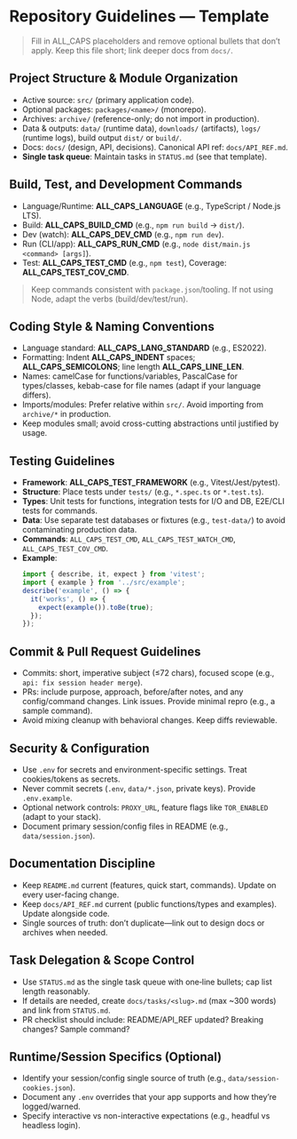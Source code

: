 # Repository Guidelines — Template

> Fill in ALL_CAPS placeholders and remove optional bullets that don’t apply. Keep this file short; link deeper docs from `docs/`.

## Project Structure & Module Organization
- Active source: `src/` (primary application code).
- Optional packages: `packages/<name>/` (monorepo).
- Archives: `archive/` (reference-only; do not import in production).
- Data & outputs: `data/` (runtime data), `downloads/` (artifacts), `logs/` (runtime logs), build output `dist/` or `build/`.
- Docs: `docs/` (design, API, decisions). Canonical API ref: `docs/API_REF.md`.
- **Single task queue**: Maintain tasks in `STATUS.md` (see that template).

## Build, Test, and Development Commands
- Language/Runtime: **ALL_CAPS_LANGUAGE** (e.g., TypeScript / Node.js LTS).
- Build: **ALL_CAPS_BUILD_CMD** (e.g., `npm run build` → `dist/`).
- Dev (watch): **ALL_CAPS_DEV_CMD** (e.g., `npm run dev`).
- Run (CLI/app): **ALL_CAPS_RUN_CMD** (e.g., `node dist/main.js <command> [args]`).
- Test: **ALL_CAPS_TEST_CMD** (e.g., `npm test`), Coverage: **ALL_CAPS_TEST_COV_CMD**.

> Keep commands consistent with `package.json`/tooling. If not using Node, adapt the verbs (build/dev/test/run).

## Coding Style & Naming Conventions
- Language standard: **ALL_CAPS_LANG_STANDARD** (e.g., ES2022).
- Formatting: Indent **ALL_CAPS_INDENT** spaces; **ALL_CAPS_SEMICOLONS**; line length **ALL_CAPS_LINE_LEN**.
- Names: camelCase for functions/variables, PascalCase for types/classes, kebab-case for file names (adapt if your language differs).
- Imports/modules: Prefer relative within `src/`. Avoid importing from `archive/*` in production.
- Keep modules small; avoid cross-cutting abstractions until justified by usage.

## Testing Guidelines
- **Framework**: **ALL_CAPS_TEST_FRAMEWORK** (e.g., Vitest/Jest/pytest).
- **Structure**: Place tests under `tests/` (e.g., `*.spec.ts` or `*.test.ts`).
- **Types**: Unit tests for functions, integration tests for I/O and DB, E2E/CLI tests for commands.
- **Data**: Use separate test databases or fixtures (e.g., `test-data/`) to avoid contaminating production data.
- **Commands**: `ALL_CAPS_TEST_CMD`, `ALL_CAPS_TEST_WATCH_CMD`, `ALL_CAPS_TEST_COV_CMD`.
- **Example**:
  ```ts
  import { describe, it, expect } from 'vitest';
  import { example } from '../src/example';
  describe('example', () => {
    it('works', () => {
      expect(example()).toBe(true);
    });
  });
  ```

## Commit & Pull Request Guidelines
- Commits: short, imperative subject (≤72 chars), focused scope (e.g., `api: fix session header merge`).
- PRs: include purpose, approach, before/after notes, and any config/command changes. Link issues. Provide minimal repro (e.g., a sample command).
- Avoid mixing cleanup with behavioral changes. Keep diffs reviewable.

## Security & Configuration
- Use `.env` for secrets and environment-specific settings. Treat cookies/tokens as secrets.
- Never commit secrets (`.env`, `data/*.json`, private keys). Provide `.env.example`.
- Optional network controls: `PROXY_URL`, feature flags like `TOR_ENABLED` (adapt to your stack).
- Document primary session/config files in README (e.g., `data/session.json`).

## Documentation Discipline
- Keep `README.md` current (features, quick start, commands). Update on every user-facing change.
- Keep `docs/API_REF.md` current (public functions/types and examples). Update alongside code.
- Single sources of truth: don’t duplicate—link out to design docs or archives when needed.

## Task Delegation & Scope Control
- Use `STATUS.md` as the single task queue with one‑line bullets; cap list length reasonably.
- If details are needed, create `docs/tasks/<slug>.md` (max ~300 words) and link from `STATUS.md`.
- PR checklist should include: README/API_REF updated? Breaking changes? Sample command?

## Runtime/Session Specifics (Optional)
- Identify your session/config single source of truth (e.g., `data/session-cookies.json`).
- Document any `.env` overrides that your app supports and how they’re logged/warned.
- Specify interactive vs non-interactive expectations (e.g., headful vs headless login).
